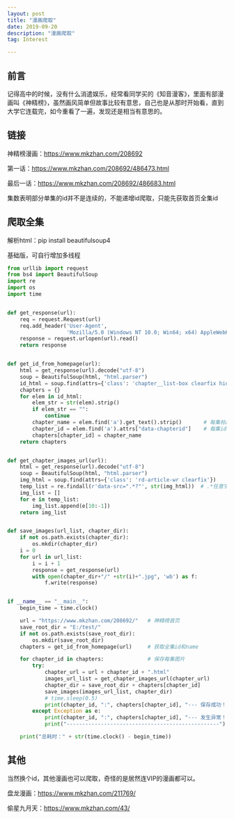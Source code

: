 ```yaml
---
layout: post
title: "漫画爬取"
date: 2019-09-20
description: "漫画爬取"
tag: Interest

---
```



## 前言

记得高中的时候，没有什么消遣娱乐，经常看同学买的《知音漫客》，里面有部漫画叫《神精榜》，虽然画风简单但故事比较有意思，自己也是从那时开始看，直到大学它连载完，如今重看了一遍，发现还是相当有意思的。

## 链接

神精榜漫画：https://www.mkzhan.com/208692

第一话：https://www.mkzhan.com/208692/486473.html

最后一话：https://www.mkzhan.com/208692/486683.html

集数表明部分单集的id并不是连续的，不能递增id爬取，只能先获取首页全集id

## 爬取全集

解析html：pip install beautifulsoup4


基础版，可自行增加多线程

```python
from urllib import request
from bs4 import BeautifulSoup
import re
import os
import time


def get_response(url):
    req = request.Request(url)
    req.add_header('User-Agent',
                   'Mozilla/5.0 (Windows NT 10.0; Win64; x64) AppleWebKit/537.36 (KHTML, like Gecko) Chrome/77.0.3865.75 Safari/537.36')
    response = request.urlopen(url).read()
    return response


def get_id_from_homepage(url):
    html = get_response(url).decode("utf-8")
    soup = BeautifulSoup(html, "html.parser")
    id_html = soup.find(attrs={'class': 'chapter__list-box clearfix hide'})
    chapters = {}
    for elem in id_html:
        elem_str = str(elem).strip()
        if elem_str == "":
            continue
        chapter_name = elem.find('a').get_text().strip()       # 每集标题
        chapter_id = elem.find('a').attrs["data-chapterid"]    # 每集id
        chapters[chapter_id] = chapter_name
    return chapters


def get_chapter_images_url(url):
    html = get_response(url).decode("utf-8")
    soup = BeautifulSoup(html, "html.parser")
    img_html = soup.find(attrs={'class': 'rd-article-wr clearfix'})
    temp_list = re.findall(r'data-src=".*?"', str(img_html))  # .*任意字符，?改为非贪婪
    img_list = []
    for e in temp_list:
        img_list.append(e[10:-1])
    return img_list


def save_images(url_list, chapter_dir):
    if not os.path.exists(chapter_dir):
        os.mkdir(chapter_dir)
    i = 0
    for url in url_list:
        i = i + 1
        response = get_response(url)
        with open(chapter_dir+"/" +str(i)+".jpg", 'wb') as f:
            f.write(response)


if __name__ == "__main__":
    begin_time = time.clock()

    url = "https://www.mkzhan.com/208692/"   # 神精榜首页
    save_root_dir = "E:/test/"
    if not os.path.exists(save_root_dir):
        os.mkdir(save_root_dir)
    chapters = get_id_from_homepage(url)     # 获取全集id和name

    for chapter_id in chapters:              # 保存每集图片
        try:
            chapter_url = url + chapter_id + ".html"
            images_url_list = get_chapter_images_url(chapter_url)
            chapter_dir = save_root_dir + chapters[chapter_id]
            save_images(images_url_list, chapter_dir)
            # time.sleep(0.5)
            print(chapter_id, ":", chapters[chapter_id], "--- 保存成功！")
        except Exception as e:
            print(chapter_id, ":", chapters[chapter_id], "--- 发生异常！")
            print("-------------------------------------------------")

    print("总耗时：" + str(time.clock() - begin_time))

```

## 其他

当然换个id，其他漫画也可以爬取，奇怪的是居然连VIP的漫画都可以。

盘龙漫画：https://www.mkzhan.com/211769/

偷星九月天：https://www.mkzhan.com/43/

